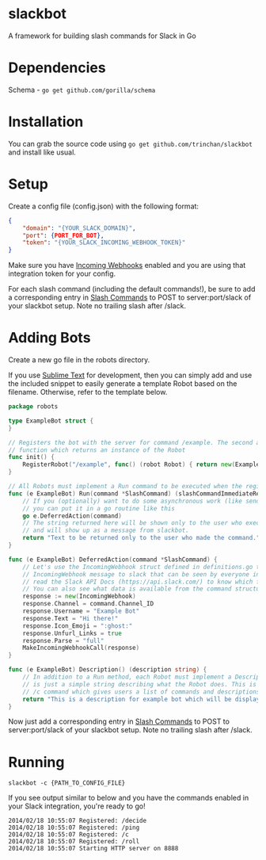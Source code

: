 slackbot
===========

A framework for building slash commands for Slack in Go

Dependencies
============
Schema  - `go get github.com/gorilla/schema`

Installation
============
You can grab the source code using `go get github.com/trinchan/slackbot` and install like usual.

Setup
=====
Create a config file (config.json) with the following format:

```json
{
    "domain": "{YOUR_SLACK_DOMAIN}",
    "port": {PORT_FOR_BOT},
    "token": "{YOUR_SLACK_INCOMING_WEBHOOK_TOKEN}"
}
```

Make sure you have [Incoming Webhooks](https://my.slack.com/services/new/incoming-webhook) enabled and you are using that integration token for your config.

For each slash command (including the default commands!), be sure to add a corresponding entry in [Slash Commands](https://my.slack.com/services/new/slash-commands) to POST to server:port/slack of your slackbot setup. Note no trailing slash after /slack.

Adding Bots
===========
Create a new go file in the robots directory.

If you use [Sublime Text](http://www.sublimetext.com/) for development, then you can simply add and use the included snippet to easily generate a template Robot based on the filename. Otherwise, refer to the template below.

```go
package robots

type ExampleBot struct {
}

// Registers the bot with the server for command /example. The second argument must be a 
// function which returns an instance of the Robot
func init() {
	RegisterRobot("/example", func() (robot Robot) { return new(ExampleBot) })
}

// All Robots must implement a Run command to be executed when the registered command is received.
func (e ExampleBot) Run(command *SlashCommand) (slashCommandImmediateReturn string) {
	// If you (optionally) want to do some asynchronous work (like sending API calls to slack)
	// you can put it in a go routine like this 
	go e.DeferredAction(command)
	// The string returned here will be shown only to the user who executed the command
	// and will show up as a message from slackbot.
	return "Text to be returned only to the user who made the command."
}

func (e ExampleBot) DeferredAction(command *SlashCommand) {
    // Let's use the IncomingWebhook struct defined in definitions.go to form and send an 
    // IncomingWebhook message to slack that can be seen by everyone in the room. You can 
    // read the Slack API Docs (https://api.slack.com/) to know which fields are required, etc. 
    // You can also see what data is available from the command structure in definitions.go
	response := new(IncomingWebhook)
	response.Channel = command.Channel_ID
	response.Username = "Example Bot"
	response.Text = "Hi there!"
	response.Icon_Emoji = ":ghost:"
	response.Unfurl_Links = true
	response.Parse = "full"
	MakeIncomingWebhookCall(response)
}

func (e ExampleBot) Description() (description string) {
	// In addition to a Run method, each Robot must implement a Description method which
	// is just a simple string describing what the Robot does. This is used in the included
	// /c command which gives users a list of commands and descriptions
	return "This is a description for example bot which will be displayed on /c"
}
```

Now just add a corresponding entry in [Slash Commands](https://my.slack.com/services/new/slash-commands) to POST to server:port/slack of your slackbot setup. Note no trailing slash after /slack.

Running
=======
`slackbot -c {PATH_TO_CONFIG_FILE}`

If you see output similar to below and you have the commands enabled in your Slack integration, you're ready to go!
```
2014/02/18 10:55:07 Registered: /decide
2014/02/18 10:55:07 Registered: /ping
2014/02/18 10:55:07 Registered: /c
2014/02/18 10:55:07 Registered: /roll
2014/02/18 10:55:07 Starting HTTP server on 8888
```
